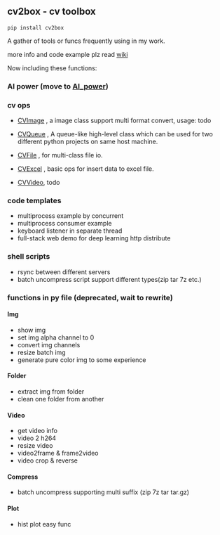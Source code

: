 ## cv2box - cv toolbox

`
pip install cv2box
`

A gather of tools or funcs frequently using in my work.

more info and code example plz read [wiki](https://github.com/ykk648/cv2box/wiki)

Now including these functions:

### AI power (move to [AI_power](https://github.com/ykk648/AI_power))

### cv ops

- [CVImage](./cv_ops#cv-image) , a image class support multi format convert, usage: todo

- [CVQueue](./cv_ops#cv-queue) , A queue-like high-level class which can be used for two different python projects on same host machine.

- [CVFile](./cv_ops#cv-file) , for multi-class file io.

- [CVExcel](./cv_ops#cv-excel) , basic ops for insert data to excel file.

- [CVVideo](), todo


### code templates

- multiprocess example by concurrent
- multiprocess consumer example
- keyboard listener in separate thread
- full-stack web demo for deep learning http distribute

### shell scripts

- rsync between different servers
- batch uncompress script support different types(zip tar 7z etc.)

### functions in py file (deprecated, wait to rewrite)

#### Img

- show img
- set img alpha channel to 0
- convert img channels
- resize batch img
- generate pure color img to some experience

#### Folder

- extract img from folder
- clean one folder from another

#### Video

- get video info
- video 2 h264
- resize video
- video2frame & frame2video
- video crop & reverse

#### Compress

- batch uncompress supporting multi suffix (zip 7z tar tar.gz)

#### Plot

- hist plot easy func